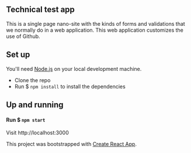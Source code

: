 ## Technical test app

This is a single page nano-site with the kinds of forms and validations that we normally do in a web application.
This web application customizes the use of Github.

## Set up

You'll need [Node.js](https://nodejs.org/en/) on your local development machine.

- Clone the repo
- Run $ `npm install` to install the dependencies

## Up and running

#### Run $ `npm start`
Visit http://localhost:3000

This project was bootstrapped with [Create React App](https://github.com/facebook/create-react-app).
